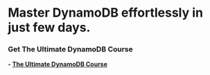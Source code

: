 # Master DynamoDB effortlessly in just few days.
### Get The Ultimate DynamoDB Course 
**- [The Ultimate DynamoDB Course](https://rahulahire.com/dynamodb)**
